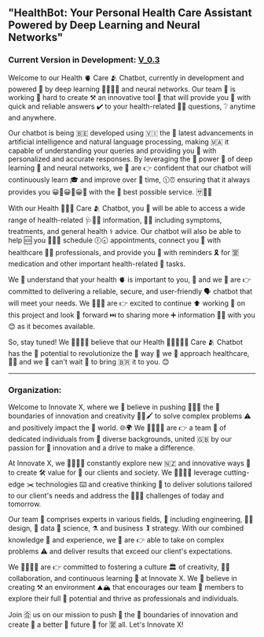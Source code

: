 ## "HealthBot: Your Personal Health Care Assistant Powered by Deep Learning and Neural Networks"

### Current Version in Development: [V_0.3](https://github.com/KeshavSwami21/HealthCare/tree/main/V_0.3)

Welcome to our Health 🫀  Care 🫂  Chatbot, currently in development and powered 🫅  by deep learning 📕🧑‍🎓📖  and neural networks. Our team 🏉  is working 💼  hard to create ⚒️  an innovative tool 🔨  that will provide you 🫵  with quick and reliable answers ✔️  to your health-related 👩‍⚕️  questions, ❔  anytime and anywhere.

Our chatbot is being 🇧🇪  developed using 🇻🇮  the 🤘  latest advancements in artificial intelligence and natural language processing, making 🇲🇦  it capable of understanding your queries and providing you 🤟  with personalized and accurate responses. By leveraging the 🤣  power 🔌  of deep learning 🏫  and neural networks, we 🌿  are 👉  confident that our chatbot will continuously learn 🎓  and improve over 🤭  time, 🕦⏰  ensuring that it always provides you 😀🤟😀🤟😀🤟  with the 🤘  best possible service. 🈂️🐕‍🦺 

With our Health 👩‍⚕️💊  Care 🫂  Chatbot, you 🤟  will be able to access a wide range of health-related 🩺🧑‍⚕️  information, 💁‍♀️  including symptoms, treatments, and general health ⚕️  advice. Our chatbot will also be able to help 🆘  you 🫵😊🤟  schedule 🕕🕣  appointments, connect you 🤟  with healthcare 👩‍⚕️  professionals, and provide you 🫵  with reminders 🎗️  for 🈺  medication and other important health-related 🏥  tasks.

We 🌿  understand that your health 🫀  is important to you, 🫵  and we 🌿  are 👉  committed to delivering a reliable, secure, and user-friendly 🗣️  chatbot that will meet your needs. We 🌿🌿🌿  are 👉  excited to continue ⬆️  working 🏢  on this project and look 👀  forward ⏭️  to sharing more ➕  information 💁‍♀️  with you 😊  as it becomes available.

So, stay tuned! We 👩‍👩‍👦‍👦  believe that our Health 🏥🧑‍⚕️👩‍⚕️  Care 🫂  Chatbot has the 🤘  potential to revolutionize the 🤘  way 🌌  we 🌿  approach healthcare, 👨‍⚕️  and we 🌿  can't wait 🚏  to bring 🇧🇷  it to you. 😊

---
<!-- 
### Our Team:
Introducing our amazing team, dedicated to bringing our Health Care Chatbot to life:

- Commander: [Keshav Swami](https://www.linkedin.com/in/keshavswami2112/ "LinkedIn Profile")😎
- Vice-Commander: [Prince Garg](https://www.linkedin.com/in/prince-garg-14861b250/ "LinkedIn Profile")😶‍🌫️
- 1st Division Captain (Research and Documentation): [Ritesh](https://www.linkedin.com/in/mr-ritesh-1ab93424b/ "LinkedIn Profile")😉
- 2nd Division Captain (Development): Arshit🫡
- 3rd Division Captain (UI/UX Design): Niti Bhatia✌️
- 4th Division Captain (Management): [Vanshika](https://instagram.com/vanshii_bansal_03?igshid=MjljNjAzYmU= "Instagram Profile")😏
- 5th Division Captain (Security): Not Assigned yet😶
- 6th Division Captain (Maintenance): Not Assigned yet😶

Together, we are working tirelessly to create a reliable, secure, and user-friendly Health Care Chatbot powered by deep learning and neural networks. We are excited to bring our unique skills and perspectives to this project, and we look forward to sharing our progress with you.

--- -->

### Organization:

Welcome to Innovate X, where we 🌿  believe in pushing 🫸🫸🫸  the 🤘  boundaries of innovation and creativity 🧑‍🎨🖌️  to solve complex problems ⚠️  and positively impact the 🫵  world. 🌐🌍  We 👩‍👩‍👦‍👦  are 👉  a team 👥  of dedicated individuals from 😤  diverse backgrounds, united 🇬🇧  by our passion for 🔰  innovation and a drive to make a difference.

At Innovate X, we 👩‍👩‍👦‍👦  constantly explore new 🇳🇿  and innovative ways 🌌  to create 🛠️  value for 🔰  our clients and society. We 👩‍👩‍👦‍👦  leverage cutting-edge ✂️  technologies ⌨️  and creative thinking 🤔  to deliver solutions tailored to our client's needs and address the 🤘🤘🤘  challenges of today and tomorrow.

Our team 🏉  comprises experts in various fields, 🏑  including engineering, 👩‍💻  design, 🎨  data 💽  science, ⚗️  and business 🏌️  strategy. With our combined knowledge 📕  and experience, we 🌿  are 👉  able to take on complex problems ⚠️  and deliver results that exceed our client's expectations.

We 👩‍👩‍👦‍👦  are 👉  committed to fostering a culture 🏛️  of creativity, 🧑‍🎨  collaboration, and continuous learning 📘  at Innovate X. We 🌿  believe in creating ⚒️  an environment ⛰️🏔️  that encourages our team 🏉  members to explore their full 🌝  potential and thrive as professionals and individuals.

Join 🈴  us on our mission to push 🫷  the 🤘  boundaries of innovation and create 🔨  a better 🎰  future 📡  for 🈺  all. Let's Innovate X!